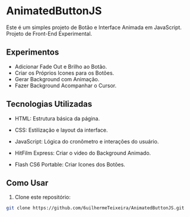 # AnimatedButtonJS

Este é um simples projeto de Botão e Interface Animada em JavaScript.
Projeto de Front-End Experimental.

## Experimentos

- Adicionar Fade Out e Brilho ao Botão.
- Criar os Próprios Icones para os Botões.
- Gerar Background com Animação.
- Fazer Background Acompanhar o Cursor.

## Tecnologias Utilizadas

- HTML: Estrutura básica da página.
- CSS: Estilização e layout da interface.
- JavaScript: Lógica do cronômetro e interações do usuário.

- HitFilm Express: Criar o video do Background Animado.
- Flash CS6 Portable: Criar Icones dos Botões.

## Como Usar

1. Clone este repositório:

```bash
git clone https://github.com/6uilhermeTeixeira/AnimatedButtonJS.git
